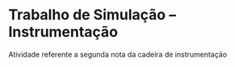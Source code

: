 # Trabalho de Simulação – Instrumentação

Atividade referente a segunda nota da cadeira de instrumentação
